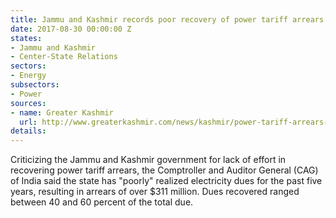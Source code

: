 ```yaml
---
title: Jammu and Kashmir records poor recovery of power tariff arrears
date: 2017-08-30 00:00:00 Z
states:
- Jammu and Kashmir
- Center-State Relations
sectors:
- Energy
subsectors:
- Power
sources:
- name: Greater Kashmir
  url: http://www.greaterkashmir.com/news/kashmir/power-tariff-arrears-in-jammu-and-kashmir-swells-to-rs-1-992-crore/258228.html
details: 
---
```


Criticizing the Jammu and Kashmir government for lack of effort in recovering power tariff arrears, the Comptroller and Auditor General (CAG) of India said the state has "poorly" realized electricity dues for the past five years, resulting in arrears of over $311 million. Dues recovered ranged between 40 and 60 percent of the total due. 
